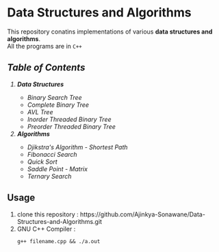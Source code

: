 # Data Structures and Algorithms
This repository conatins implementations of various **data structures and algorithms**.<br>
All the programs are in `C++`
<i>
  ## Table of Contents
  <ol>
    <li><b>Data Structures</b></li>
    <ul>
      <li>Binary Search Tree</li>
      <li>Complete Binary Tree</li>
      <li>AVL Tree</li>
      <li>Inorder Threaded Binary Tree</li>
      <li>Preorder Threaded Binary Tree</li>
    </ul>
    <li><b>Algorithms</b></li>
    <ul>
      <li>Djikstra's Algorithm - Shortest Path</li>
      <li>Fibonacci Search</li>
      <li>Quick Sort</li>
      <li>Saddle Point - Matrix</li>
      <li>Ternary Search</li>
    </ul>
  </ol>
</i>

   ## Usage
   <ol>
    <li> clone this repository : https://github.com/Ajinkya-Sonawane/Data-Structures-and-Algorithms.git </li>
  <li> GNU C++ Compiler : <pre><code>g++ filename.cpp && ./a.out</code></pre></li>
  </ol>
